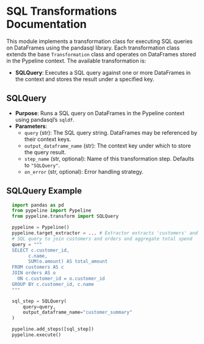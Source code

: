 # SQL Transformations Documentation

This module implements a transformation class for executing SQL queries on DataFrames using the pandasql library. Each transformation class extends the base `Transformation` class and operates on DataFrames stored in the Pypeline context. The available transformation is:

- **SQLQuery**: Executes a SQL query against one or more DataFrames in the context and stores the result under a specified key.

## SQLQuery

- **Purpose**: Runs a SQL query on DataFrames in the Pypeline context using pandasql’s `sqldf`.
- **Parameters**:
  - `query` (str): The SQL query string. DataFrames may be referenced by their context keys.
  - `output_dataframe_name` (str): The context key under which to store the query result.
  - `step_name` (str, optional): Name of this transformation step. Defaults to `"SQLQuery"`.
  - `on_error` (str, optional): Error handling strategy.

## SQLQuery Example

```python
  import pandas as pd
  from pypeline import Pypeline
  from pypeline.transform import SQLQuery

  pypeline = Pypeline()
  pypeline.target_extractor = ... # Extractor extracts 'customers' and 'orders'
  # SQL query to join customers and orders and aggregate total spend
  query = """
  SELECT c.customer_id,
        c.name,
        SUM(o.amount) AS total_amount
  FROM customers AS c
  JOIN orders AS o
    ON c.customer_id = o.customer_id
  GROUP BY c.customer_id, c.name
  """

  sql_step = SQLQuery(
      query=query,
      output_dataframe_name="customer_summary"
  )

  pypeline.add_steps([sql_step])
  pypeline.execute()
```